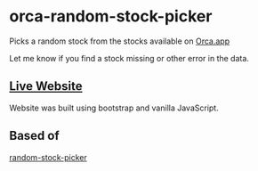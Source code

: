 # orca-random-stock-picker
Picks a random stock from the stocks available on [Orca.app](https://orca.app/rBNUAD)

Let me know if you find a stock missing or other error in the data.

## [Live Website](https://raybb.github.io/random-stock-picker/)

Website was built using bootstrap and vanilla JavaScript.


## Based of
[random-stock-picker](https://github.com/RayBB/random-stock-picker)
